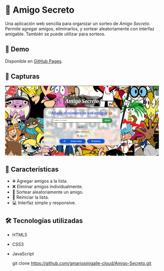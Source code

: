 # 🎁 Amigo Secreto

Una aplicación web sencilla para organizar un sorteo de *Amigo Secreto*.  
Permite agregar amigos, eliminarlos, y sortear aleatoriamente con interfaz amigable.
También se puede utilizar para sorteos.

## 🚀 Demo
Disponible en [GitHub Pages](#).

## 📸 Capturas
![Vista previa](./assets/Preview1.png)


## 📂 Características
- ➕ Agregar amigos a la lista.
- ❌ Eliminar amigos individualmente.
- 🎲 Sortear aleatoriamente un amigo.
- 🔄 Reiniciar la lista.
- 💻 Interfaz simple y responsive.

## 🛠 Tecnologías utilizadas
- HTML5
- CSS3
- JavaScript


   git clone https://github.com/gmariosinigalle-cloud/Amigo-Secreto.git

